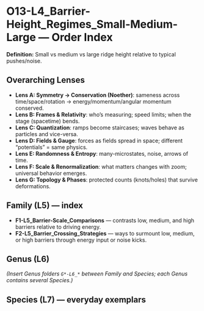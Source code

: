 # O13-L4_Barrier-Height_Regimes_Small-Medium-Large — Order Index
**Definition:** Small vs medium vs large ridge height relative to typical pushes/noise.

## Overarching Lenses

- **Lens A: Symmetry -> Conservation (Noether)**: sameness across time/space/rotation → energy/momentum/angular momentum conserved.
- **Lens B: Frames & Relativity**: who’s measuring; speed limits; when the stage (spacetime) bends.
- **Lens C: Quantization**: ramps become staircases; waves behave as particles and vice-versa.
- **Lens D: Fields & Gauge**: forces as fields spread in space; different “potentials” = same physics.
- **Lens E: Randomness & Entropy**: many-microstates, noise, arrows of time.
- **Lens F: Scale & Renormalization**: what matters changes with zoom; universal behavior emerges.
- **Lens G: Topology & Phases**: protected counts (knots/holes) that survive deformations.

## Family (L5) — index
- **F1-L5_Barrier-Scale_Comparisons** — contrasts low, medium, and high barriers relative to driving energy.
- **F2-L5_Barrier_Crossing_Strategies** — ways to surmount low, medium, or high barriers through energy input or noise kicks.
## Genus (L6)

_(Insert Genus folders `G*-L6_*` between Family and Species; each Genus contains several Species.)_

## Species (L7) — everyday exemplars

